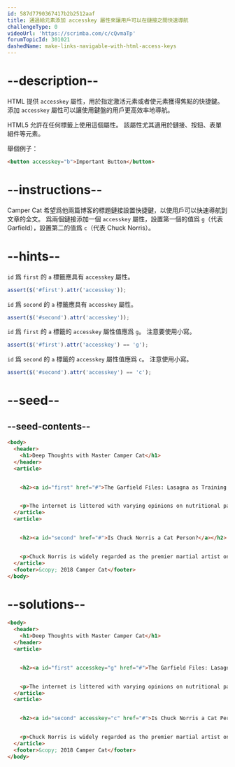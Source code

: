 ```yaml
---
id: 587d7790367417b2b2512aaf
title: 通過給元素添加 accesskey 屬性來讓用戶可以在鏈接之間快速導航
challengeType: 0
videoUrl: 'https://scrimba.com/c/cQvmaTp'
forumTopicId: 301021
dashedName: make-links-navigable-with-html-access-keys
---
```


# --description--

HTML 提供 `accesskey` 屬性，用於指定激活元素或者使元素獲得焦點的快捷鍵。 添加 `accesskey` 屬性可以讓使用鍵盤的用戶更高效率地導航。

HTML5 允許在任何標籤上使用這個屬性。 該屬性尤其適用於鏈接、按鈕、表單組件等元素。

舉個例子：

```html
<button accesskey="b">Important Button</button>
```

# --instructions--

Camper Cat 希望爲他兩篇博客的標題鏈接設置快捷鍵，以使用戶可以快速導航到文章的全文。 爲兩個鏈接添加一個 `accesskey` 屬性，設置第一個的值爲 `g`（代表 Garfield），設置第二的值爲 `c`（代表 Chuck Norris）。

# --hints--

`id` 爲 `first` 的 `a` 標籤應具有 `accesskey` 屬性。

```js
assert($('#first').attr('accesskey'));
```

`id` 爲 `second` 的 `a` 標籤應具有 `accesskey` 屬性。

```js
assert($('#second').attr('accesskey'));
```

`id` 爲 `first` 的 `a` 標籤的 `accesskey` 屬性值應爲 `g`。 注意要使用小寫。

```js
assert($('#first').attr('accesskey') == 'g');
```

`id` 爲 `second` 的 `a` 標籤的 `accesskey` 屬性值應爲 `c`。 注意使用小寫。

```js
assert($('#second').attr('accesskey') == 'c');
```

# --seed--

## --seed-contents--

```html
<body>
  <header>
    <h1>Deep Thoughts with Master Camper Cat</h1>
  </header>
  <article>


    <h2><a id="first" href="#">The Garfield Files: Lasagna as Training Fuel?</a></h2>


    <p>The internet is littered with varying opinions on nutritional paradigms, from catnip paleo to hairball cleanses. But let's turn our attention to an often overlooked fitness fuel, and examine the protein-carb-NOM trifecta that is lasagna...</p>
  </article>
  <article>


    <h2><a id="second" href="#">Is Chuck Norris a Cat Person?</a></h2>


    <p>Chuck Norris is widely regarded as the premier martial artist on the planet, and it's a complete coincidence anyone who disagrees with this fact mysteriously disappears soon after. But the real question is, is he a cat person?...</p>
  </article>
  <footer>&copy; 2018 Camper Cat</footer>
</body>
```

# --solutions--

```html
<body>
  <header>
    <h1>Deep Thoughts with Master Camper Cat</h1>
  </header>
  <article>


    <h2><a id="first" accesskey="g" href="#">The Garfield Files: Lasagna as Training Fuel?</a></h2>


    <p>The internet is littered with varying opinions on nutritional paradigms, from catnip paleo to hairball cleanses. But let's turn our attention to an often overlooked fitness fuel, and examine the protein-carb-NOM trifecta that is lasagna...</p>
  </article>
  <article>


    <h2><a id="second" accesskey="c" href="#">Is Chuck Norris a Cat Person?</a></h2>


    <p>Chuck Norris is widely regarded as the premier martial artist on the planet, and it's a complete coincidence anyone who disagrees with this fact mysteriously disappears soon after. But the real question is, is he a cat person?...</p>
  </article>
  <footer>&copy; 2018 Camper Cat</footer>
</body>
```
